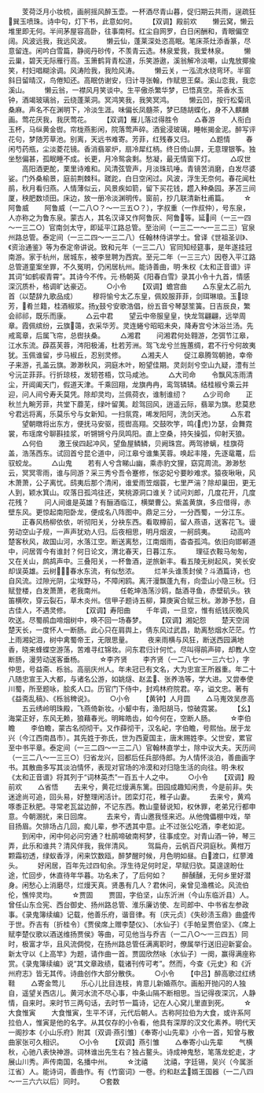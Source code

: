 <!-- { "loadSidebar": true } -->
　　芰荷泛月小妆梳，画舸摇风醉玉壶。一杯酒尽青山暮，促归期云共雨，逞疏狂巽玉喷珠。诗中句，灯下书，此意如何。
　　【双调】殿前欢
　　懒云窝，懒云堆里即无何。半间茅屋容高卧，往事南柯。红尘自网罗，白日闲酬和，青眼偏空阔。风波远我，我远风波。
　　懒云仙，蓬莱深处恣高眠。笔床茶灶添香篆，尽意留连。闲吟白雪篇，静阅丹砂传，不羡青云选。林泉爱我，我爱林泉。
　　懒云巢，碧天无际雁行高。玉箫鹤背青松道，乐笑游遨，溪翁解冷淡嘲，山鬼放揶揄笑，村妇唱糊涂调。风涛险我，我险风涛。
　　懒云关，一泓流水绕弯环。半窗斜日留晴汉，鸟倦知还。高眠仿谢安，归计寻张翰，作赋思王粲。溪山恋我，我恋溪山。
　　懒云翁，一襟风月笑谈中。生平傲杀繁华梦，已悟真空。茶香水玉钟，酒竭玻璃翁，云绕蓬莱洞。冥鸿笑我，我笑冥鸿。
　　懒云凹，按行松菊讯桑麻。声名不在渊明下，冷淡生涯。味偏长凤髓茶，梦已随胡蝶化，身不入麒麟画。莺花厌我，我厌莺花。
　　【双调】雁儿落过得胜令
　　△春游
　　人衔白玉杯，马纵黄金辔。帘栊燕影闲，院落莺声碎。酒瓮浸玻璃，睡帐揭金泥。醉写评花句，梦随芳草池。别离，天远书难寄。芳菲，红残春又归。
　　△题情
　　春闲芍药瓶，尘淡菱花镜。香消翡翠炉，扇冷犀红柄。终日倚山屏，无意理银筝。独坐愁偏甚，孤眠睡不成。长更，月冷鸳衾剩。愁凝，最无情窗下灯。
　　△叹世
　　高阳酒更酡，栗里诗难和。风清弦管声，月淡珠玑唾。青镜苦消磨，白发尽婆娑。门外桑榆景，庭前荆棘科。蹉跎，白日空闲过。风波，浮生无奈何。春花闻杜鹃，秋月看归燕。人情薄似云，风景疾如箭，留下买花钱，趱入种桑园。茅苫三间厦，秧肥数顷田。床边，放一册冷淡渊明传。窗前，抄几联清新杜甫篇。
　　☆阿鲁威
　　阿鲁威（一二八○？～一三五○？），字叔重（一作叔仲），号东泉，人亦称之为鲁东泉。蒙古人，其名汉译又作阿鲁灰、阿鲁等。延间（一三一四～一三二○）官南剑太守，即延平江路总管。至治间（一三二一～一三二三）官泉州路总管。泰定间（一三二四～一三二八）任翰林侍讲学士。曾译《世祖圣训》、《资治通鉴》等为泰定帝讲说。致和元年（一三二八）官同知经筵事，是年遂挂冠南游。家于杭州，居城东，被李昱聘为西宾。至元二年（一三三六）因卷入平江路总管道童案坐罪，不久冤明，仍闲居杭州。能诗善曲，明·朱权《太和正音谱》评其词“如鹤唳青霄”。其诗今不传。元·杨朝英《阳春白雪》录其小令十九首，情感深沉质朴，格调旷达豪迈。
　　○小令
　　【双调】蟾宫曲
　　△东皇太乙前九首（以楚辞九歌品成）
　　穆将愉兮太乙东皇，佩姣服菲菲，剑珥琳琅。玉琼芳，肴兰籍，桂酒椒浆。扬χ鼓兮安歌浩倡，纷五音兮琴瑟笙簧。日吉辰良，繁会祁祁，既乐而康。
　　△云中君
　　望云中帝服皇皇，快龙驾翩翩，远举周章。霞佩缤纷，云旗蔼，衣采华芳。灵连蜷兮昭昭未央，降寿宫兮沐浴兰汤。先戒鸾章，后属飞帘，总辔扶桑。
　　△湘君
　　问湘君何处翱游，怎弭节江皋，江水东流。薜荔芙蓉，涔阳极浦，杜若芳洲。驾飞龙兮兰旌蕙绸，君不行兮何故夷犹。玉佩谁留，步马椒丘，忍别灵修。
　　△湘夫人
　　促江皋腾驾朝驰，幸帝子来游，孔盖云旗。渺渺秋风，洞庭木叶，盼望佳期。灵剡剡兮空山九疑，澧有兰兮沅芷菲菲。行折琼枝，发轫苍梧，饮马咸池。
　　△大司命
　　令飘风冻雨清尘，开阊阖天门，假道天津。千乘回翔，龙旗冉冉，鸾驾辚辚。结桂椒兮乘云并迎，问人间兮寿夭莫凭。除却灵均，兰佩荷衣，谁制谁纫？
　　△少司命
　　正秋兰九畹芳菲，共堂下蘼芜，绿叶留荑。趁驾回风，逍遥云际，翡翠为旗。悲莫悲兮君远将离，乐莫乐兮与女新知。一扫氛霓，唏发阳阿，洗剑天池。
　　△东君
　　望朝暾将出东方，便抚马安驱，揽辔高翔。交鼓吹竽，鸣{虎}ㄌ瑟，会舞霓裳，布瑶席兮聊斟挂浆，听锵锵兮丹凤鸣阳。直上空桑，持矢操弧，仰射天狼。
　　△何伯
　　激王侯四起冲风，望鱼屋鳞鳞，贝阙珠宫。两驾骖螭，桂旗荷盖，浩荡西东。试回首兮昆仑道中，问江皋兮谁集芙蓉。唤起丰隆，先逐鼋鼍，后驭蛟龙。
　　△山鬼
　　若有人兮含睇山幽，乘赤豹文狸，窈窕周流。渺渺愁云，冥冥零雨，谁与同游？采三秀兮吾令蹇修，怅宓妃兮要眇难求。猿夜啾啾，风木萧萧，公子离忧。鸱夷后那个清闲，谁爱雨笠烟蓑，七里严湍？除却巢田，更无人到，颖水箕山。叹落日孤鸿往还，笑桃源洞口谁关？试问刘郎，几度花开，几度花残？
　　问人间谁是英雄？有酾酒临江，横槊曹公。紫盖黄旗，多应借得，赤壁东风。更惊起南阳卧龙，便成名八阵图中。鼎足三分，一分西蜀，一分江东。
　　正春风杨柳依依，听彻阳关，分袂东西。看取樽前，留人燕语，送客花飞。谩劳动空山子规，一声声犹劝人归。后夜相思，明月烟波，一舸鸱夷。
　　动高吟楚客秋风，故国山河，水落江空。断送离愁，江南烟雨，杳杳孤鸿。依旧向邯郸道中，问居胥今有谁封？何日论文，渭北春天，日暮江东。
　　理征衣鞍马匆匆，又在关山，鹧鸪声中。三叠阳关，一杯鲁酒，逆旅新丰。看五陵无树起风，笑长安却误英雄。云树，春水东流，有似愁浓。
　　烂羊头谁羡封侯？斗酒篇诗，也自风流。过隙光阴，尘埃野马，不障闲鸥。离汗漫飘蓬九有，向壶山小隐三秋。归赋登楼，白发萧萧，老我南州。
　　任乾坤浩荡沙鸥，酤酒寻鱼，赤壁矶头。铁笛横吹，穿云裂石，草木炎州。信甲子题诗五柳，算庚寅合赋三秋。渺渺予愁，自古佳人，不遇灵修。
　　【双调】寿阳曲
　　千年调，一旦空，惟有纸钱灰晚风吹送。尽蜀鹃血啼烟树中，唤不回一场春梦。
　　【双调】湘妃怨
　　楚天空阔楚天长，一度怀人一断肠。此心只在肩舆上，倩东风过武昌，助离愁烟水茫茫。竹上雨湘妃泪，树中禽蜀帝王，无限思量。
　　夜来雨横与风狂，断送西园满地香，晓来蜂蝶空游荡，苦难寻红锦妆。问东君归计何忙。尽叫得鹃声碎，却教人空断肠，漫劳动送客垂杨。
　　☆李齐贤
　　李齐贤（一二八七～一三六七），字仲思，号益斋、栎翁。高丽庆州人。年未冠已有文名，大为忠宣王所器重。年二十八随忠宣王入大都，与诸名公游，如姚燧、赵孟、张养浩等，学大进。又尝奉使川蜀，所至题咏，脍炙人口。历官门下侍中，封鸡林府院君。卒，谥文忠。著有《益斋乱稿》、《栎翁稗说》。
　　○小令
　　【黄钟】人月圆
　　△马嵬效吴彦高
　　五云绣岭明珠殿，飞燕倚新妆。小颦中有，渔阳胡马，惊破霓裳。
　　【幺】海棠正好，东风无赖，狼藉春光。明眸皓齿，如今何在，空断人肠。
　　☆李伯瞻
　　李伯瞻，蒙古名彻彻干。又作薛彻干，汉名屺，字伯瞻，号熙怡。居于龙兴（今江西南昌市）。其先姓于弥氏，世为西夏国主，唐末赐姓李。父世安，累官至中书平章。泰定间（一三二四～一三二八）官翰林直学士，除中议大夫。天历间（一三二八～一三三○）归省龙兴，回都后任兵部侍郎。为人情怀淡泊，善曲画字书。其散曲多写其淡泊情怀，表现对官场的冷漠和对归隐生活的向往。明·朱权《太和正音谱》将其列于“词林英杰”一百五十人之中。
　　○小令
　　【双调】殿前欢
　　△省悟
　　去来兮，黄花烂熳满东篱。田园成趣知闲贵，今是前非。失迷途尚可追，回头易，好整理闲活计。团栾灯花，稚子山妻。
　　去来兮，黄鸡啄黍正秋肥。寻常老瓦盆边醉，不记东西。教山童替说知，权休罪，老弟兄行都申意。今朝溷扰，来日回席。
　　去来兮，青山邀我怪来迟。从他傀儡棚中戏，举目扬眉。欠排场占几回，痴儿辈，参不透其中意。止不过张公吃酒，李老如泥。
　　到闲中，闲中何必问穷通？杜鹃啼破南柯梦，往事成空。对青山酒一钟，琴三弄，此乐和谁共？清风伴我，我伴清风。
　　驾扁舟，云帆百尺洞庭秋。黄柑万颗霜初透，绿蚁香浮，闲来饮数瓯，醉梦醒时候，月色明如昼。白渡口，红蓼滩头。
　　好闲居，百年先过四旬余。浮生待足何时足，早赋归欤。莫遑遑盼仕途，忙回步，休直待年华暮。功名未了，了后何如？
　　醉醺醺，无何乡里好潜身。闲愁心上消磨尽，烂熳天真。贤愚有几人？君休问，亲曾见渔樵论。风流伯伦，憔悴灵均。
　　☆贾固
　　贾固，字伯坚，山东沂洲（今山东临沂县）人。曾任山东佥宪、西台御史、扬州路总管、淮乐廉访使、左司郎中、中书省左参政事。《录鬼簿续编》记载，他善乐府，谐音律。有〔庆元贞〕《失砂渍玉鼎》曲盛传于世。乔吉有〔折桂令〕《贾侯席上赠李楚仪》、〔水仙子〕《手帕呈贾伯坚》、《席上赋李楚仪歌以酒送维扬贾侯》等曲，可见他当与乔吉（一二八○～一三四五）同时，极富才华，且风流倜傥，在扬州路总管任满离职时，僚属举行送旧迎新宴会。新太守以《上高竿》为题，请作曲一首。贾固欣然咏〔水仙子〕一阕，赢得满座称赏。《录鬼簿续编》说“其文章政绩，载诸刊传可考”。然而，今查《元史》和《沂州府志》皆无其传。诗曲创作大部分散佚。
　　○小令
　　【中吕】醉高歌过红绣鞋
　　△寄金莺儿
　　乐心儿比目连枝，肯意儿新婚燕尔。画船开抛闪的人独自，遥望关西店儿。黄河水流不尽心事，中条山隔不断相思。当记得夜深沉，人静情，自来时。来时节三两句话，去时节一篇诗，记在人心窝儿里直到死。
　　☆大食惟寅
　　大食惟寅，生平不详，元代后朝人。古称阿拉伯为大食，或许系阿拉伯人，惟寅是他的名字。从其仅存的小令看，他具有深厚的汉文化素养。明代天一阁抄本《小山乐府》附其〔双调·燕引雏〕《奉寄小山先辈》小令一首，知曾与散曲家张可久相识。
　　○小令
　　【双调】燕引雏
　　△奉寄小山先辈
　　气横秋，心驰八表快神游。词林谁出先生右？独占鳌头。诗成神鬼愁，笔落龙蛇走，才展山川秀。声传南国，名播中州。
　　☆沈禧
　　沈禧，字廷锡，吴兴（今属浙江省）人。能诗词，善曲作。有《竹窗词》一卷。约和赵孟婿王国器（一二八四～一三六六以后）同时。
　　○套数
